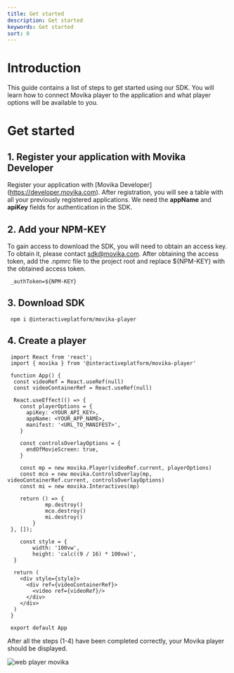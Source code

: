 ```yaml
---
title: Get started
description: Get started
keywords: Get started
sort: 0
---
```


# Introduction

This guide contains a list of steps to get started using our SDK. You will learn how to connect Movika player to the application and what player options will be available to you.

# Get started

## 1. Register your application with Movika Developer

Register your application with [Movika Developer] (https://developer.movika.com). After registration, you will see a table with all your previously registered applications. We need the **appName** and **apiKey** fields for authentication in the SDK.

## 2. Add your NPM-KEY

To gain access to download the SDK, you will need to obtain an access key. To obtain it, please contact [sdk@movika.com](mailto:sdk@movika.com). After obtaining the access token, add the .npmrc file to the project root and replace ${NPM-KEY} with the obtained access token.

```
 _authToken=${NPM-KEY}
```

## 3. Download SDK

```
 npm i @interactiveplatform/movika-player
```

## 4. Create a player

```
 import React from 'react';
 import { movika } from '@interactiveplatform/movika-player'

 function App() {
  const videoRef = React.useRef(null)
  const videoContainerRef = React.useRef(null)

  React.useEffect(() => {
    const playerOptions = {
      apiKey: <YOUR_API_KEY>,
      appName: <YOUR_APP_NAME>,
      manifest: '<URL_TO_MANIFEST>',
    }

    const controlsOverlayOptions = {
      endOfMovieScreen: true,
    }

    const mp = new movika.Player(videoRef.current, playerOptions)
    const mco = new movika.ControlsOverlay(mp, videoContainerRef.current, controlsOverlayOptions)
    const mi = new movika.Interactives(mp)

    return () => {
			mp.destroy()
			mco.destroy()
			mi.destroy()
		}
 }, []);

	const style = {
		width: '100vw',
		height: 'calc((9 / 16) * 100vw)',
  }

  return (
    <div style={style}>
      <div ref={videoContainerRef}>
        <video ref={videoRef}/>
      </div>
    </div>
  )
 }

 export default App
```

After all the steps (1-4) have been completed correctly, your Movika player should be displayed.

![web player movika](https://raw.githubusercontent.com/movika/public.docs.movika.com/feature/web-sdk-doc-2.5/images/web-player-screen.png)
